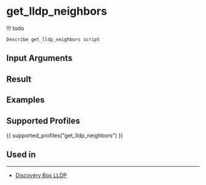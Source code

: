 

# get_lldp_neighbors

<!-- prettier-ignore -->
!!! todo

    Describe get_lldp_neighbors script

## Input Arguments

## Result

## Examples

## Supported Profiles

{{ supported_profiles("get_lldp_neighbors") }}

## Used in
-------
* [Discovery Box LLDP](../discovery-reference/box/lldp.md)
